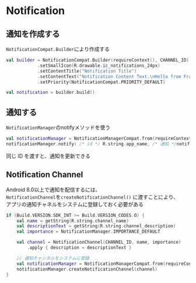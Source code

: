# Notification
## 通知を作成する
`NotificationCompat.Builder`により作成する
```kotlin
val builder = NotificationCompat.Builder(requireContext(), CHANNEL_ID)
            .setSmallIcon(R.drawable.ic_notifications_24px)
            .setContentTitle("Notification Title")
            .setContentText("Notification Content Text.\nHello from Fragment")
            .setPriority(NotificationCompat.PRIORITY_DEFAULT)

val notification = builder.build()
```

## 通知する
`NotificationManager`のnotifyメソッドを使う
```kotlin
val notificationManager = NotificationManagerCompat.from(requireContext())
notificationManager.notify( /* id */ R.string.app_name, /* 通知 */notification)
```
同じ ID を渡すと、通知を更新できる

## Notification Channel
Android 8.0以上で通知を配信するには、  
`NotificationChannel`を`createNotificationChannel()` に渡すことにより、  
アプリの通知チャネルをシステムに登録しておく必要がある

```kotlin
if (Build.VERSION.SDK_INT >= Build.VERSION_CODES.O) {
    val name = getString(R.string.channel_name)
    val descriptionText = getString(R.string.channel_description)
    val importance = NotificationManager.IMPORTANCE_DEFAULT

    val channel = NotificationChannel(CHANNEL_ID, name, importance)
        .apply { description = descriptionText }

    // 通知チャンネルをシステムに登録
    val notificationManager = NotificationManagerCompat.from(requireContext())
    notificationManager.createNotificationChannel(channel)
}
```